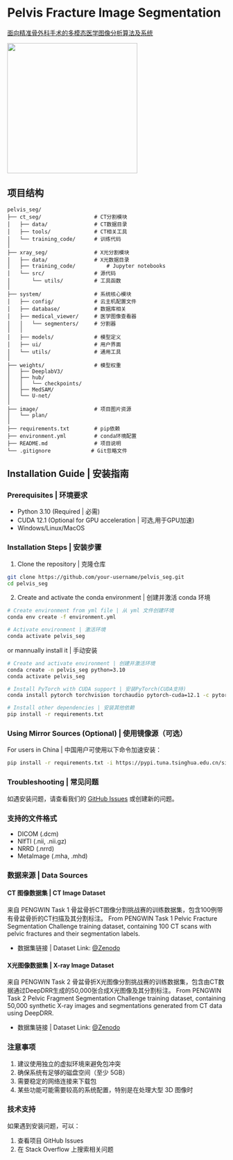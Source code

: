 # Pelvis Fracture Image Segmentation

[面向精准骨外科手术的多模态医学图像分析算法及系统](Project_plan.md)

 <img src="image/logo.png" width="300">

## 项目结构

```
pelvis_seg/
├── ct_seg/                 # CT分割模块
│   ├── data/               # CT数据目录
│   ├── tools/              # CT相关工具
│   └── training_code/      # 训练代码
│
├── xray_seg/               # X光分割模块
│   ├── data/               # X光数据目录
│   ├── training_code/          # Jupyter notebooks
│   └── src/                # 源代码
│       └── utils/          # 工具函数
│
├── system/                 # 系统核心模块
│   ├── config/             # 云主机配置文件
│   ├── database/           # 数据库相关
│   ├── medical_viewer/     # 医学图像查看器
│   │   └── segmenters/     # 分割器
│   │
│   ├── models/             # 模型定义
│   ├── ui/                 # 用户界面
│   └── utils/              # 通用工具
│
├── weights/                # 模型权重
│   ├── DeeplabV3/
│   ├── hub/
│   │   └── checkpoints/
│   ├── MedSAM/
│   └── U-net/
│
├── image/                  # 项目图片资源
│   └── plan/
│
├── requirements.txt        # pip依赖
├── environment.yml         # conda环境配置
├── README.md               # 项目说明
└── .gitignore             # Git忽略文件
```

## Installation Guide | 安装指南

### Prerequisites | 环境要求
- Python 3.10 (Required | 必需)
- CUDA 12.1 (Optional for GPU acceleration | 可选,用于GPU加速)
- Windows/Linux/MacOS

### Installation Steps | 安装步骤

1. Clone the repository | 克隆仓库
```bash
git clone https://github.com/your-username/pelvis_seg.git
cd pelvis_seg
```
2. Create and activate the conda environment | 创建并激活 conda 环境
```bash
# Create environment from yml file | 从 yml 文件创建环境
conda env create -f environment.yml

# Activate environment | 激活环境
conda activate pelvis_seg
```
or mannually install it | 手动安装
```bash
# Create and activate environment | 创建并激活环境
conda create -n pelvis_seg python=3.10
conda activate pelvis_seg

# Install PyTorch with CUDA support | 安装PyTorch(CUDA支持)
conda install pytorch torchvision torchaudio pytorch-cuda=12.1 -c pytorch -c nvidia

# Install other dependencies | 安装其他依赖
pip install -r requirements.txt
```


### Using Mirror Sources (Optional) | 使用镜像源（可选）

For users in China | 中国用户可使用以下命令加速安装：

```bash
pip install -r requirements.txt -i https://pypi.tuna.tsinghua.edu.cn/simple
```


### Troubleshooting | 常见问题

如遇安装问题，请查看我们的 [GitHub Issues](https://github.com/your-username/pelvis_seg/issues) 或创建新的问题。

### 支持的文件格式
- DICOM (.dcm)
- NIfTI (.nii, .nii.gz)
- NRRD (.nrrd)
- MetaImage (.mha, .mhd)

### 数据来源 | Data Sources

#### CT 图像数据集 | CT Image Dataset
来自 PENGWIN Task 1 骨盆骨折CT图像分割挑战赛的训练数据集，包含100例带有骨盆骨折的CT扫描及其分割标注。
From PENGWIN Task 1 Pelvic Fracture Segmentation Challenge training dataset, containing 100 CT scans with pelvic fractures and their segmentation labels.
- 数据集链接 | Dataset Link: [@Zenodo](https://doi.org/10.5281/zenodo.10927452)

#### X光图像数据集 | X-ray Image Dataset
来自 PENGWIN Task 2 骨盆骨折X光图像分割挑战赛的训练数据集，包含由CT数据通过DeepDRR生成的50,000张合成X光图像及其分割标注。
From PENGWIN Task 2 Pelvic Fragment Segmentation Challenge training dataset, containing 50,000 synthetic X-ray images and segmentations generated from CT data using DeepDRR.
- 数据集链接 | Dataset Link: [@Zenodo](https://doi.org/10.5281/zenodo.10913195)

### 注意事项
1. 建议使用独立的虚拟环境来避免包冲突
2. 确保系统有足够的磁盘空间（至少 5GB）
3. 需要稳定的网络连接来下载包
4. 某些功能可能需要较高的系统配置，特别是在处理大型 3D 图像时

### 技术支持
如果遇到安装问题，可以：
1. 查看项目 GitHub Issues
2. 在 Stack Overflow 上搜索相关问题